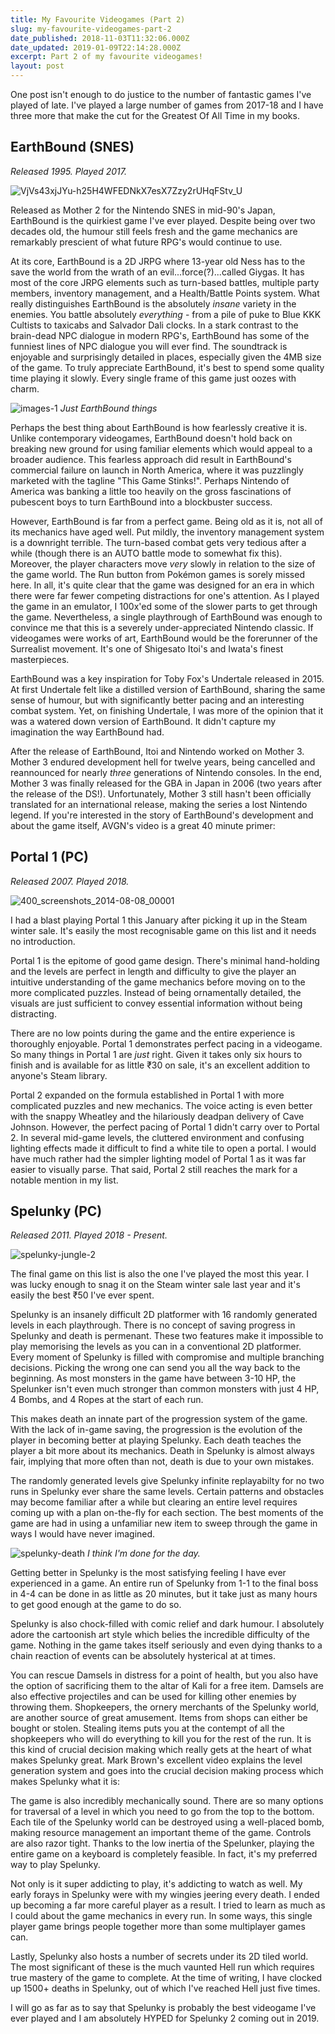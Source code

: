 ```yaml
---
title: My Favourite Videogames (Part 2)
slug: my-favourite-videogames-part-2
date_published: 2018-11-03T11:32:06.000Z
date_updated: 2019-01-09T22:14:28.000Z
excerpt: Part 2 of my favourite videogames!
layout: post
---
```


One post isn\'t enough to do justice to the number of fantastic games I\'ve played of late. I\'ve played a large number of games from 2017-18 and I have three more that make the cut for the Greatest Of All Time in my books.

## EarthBound (SNES)

*Released 1995. Played 2017.*

![VjVs43xjJYu-h25H4WFEDNkX7esX7Zzy2rUHqFStv_U](/content/images/2018/11/VjVs43xjJYu-h25H4WFEDNkX7esX7Zzy2rUHqFStv_U.jpg)

Released as Mother 2 for the Nintendo SNES in mid-90\'s Japan, EarthBound is the quirkiest game I\'ve ever played. Despite being over two decades old, the humour still feels fresh and the game mechanics are remarkably prescient of what future RPG\'s would continue to use.

At its core, EarthBound is a 2D JRPG where 13-year old Ness has to the save the world from the wrath of an evil...force(?)...called Giygas. It has most of the core JRPG elements such as turn-based battles, multiple party members, inventory management, and a Health/Battle Points system. What really distinguishes EarthBound is the absolutely *insane* variety in the enemies. You battle absolutely *everything* - from a pile of puke to Blue KKK Cultists to taxicabs and Salvador Dali clocks. In a stark contrast to the brain-dead NPC dialogue in modern RPG\'s, EarthBound has some of the funniest lines of NPC dialogue you will ever find. The soundtrack is enjoyable and surprisingly detailed in places, especially given the 4MB size of the game. To truly appreciate EarthBound, it\'s best to spend some quality time playing it slowly. Every single frame of this game just oozes with charm.

![images-1](/content/images/2018/11/images-1.jpeg)
*Just EarthBound things*

Perhaps the best thing about EarthBound is how fearlessly creative it is. Unlike contemporary videogames, EarthBound doesn\'t hold back on breaking new ground for using familiar elements which would appeal to a broader audience. This fearless approach did result in EarthBound\'s commercial failure on launch in North America, where it was puzzlingly marketed with the tagline \"This Game Stinks!\". Perhaps Nintendo of America was banking a little too heavily on the gross fascinations of pubescent boys to turn EarthBound into a blockbuster success.

However, EarthBound is far from a perfect game. Being old as it is, not all of its mechanics have aged well. Put mildly, the inventory management system is a downright terrible. The turn-based combat gets very tedious after a while (though there is an AUTO battle mode to somewhat fix this). Moreover, the player characters move *very* slowly in relation to the size of the game world. The Run button from Pokémon games is sorely missed here. In all, it\'s quite clear that the game was designed for an era in which there were far fewer competing distractions for one\'s attention.  As I played the game in an emulator, I 100x\'ed some of the slower parts to get through the game. Nevertheless, a single playthrough of EarthBound was enough to convince me that this is a severely under-appreciated Nintendo classic. If videogames were works of art, EarthBound would be the forerunner of the Surrealist movement. It\'s one of Shigesato Itoi\'s and Iwata\'s finest masterpieces.

EarthBound was a key inspiration for Toby Fox\'s Undertale released in 2015. At first Undertale felt like a distilled version of EarthBound, sharing the same sense of humour, but with significantly better pacing and an interesting combat system. Yet, on finishing Undertale, I was more of the opinion that it was a watered down version of EarthBound. It didn\'t capture my imagination the way EarthBound had.

After the release of EarthBound, Itoi and Nintendo worked on Mother 3. Mother 3 endured development hell for twelve years, being cancelled and reannounced for nearly *three* generations of Nintendo consoles. In the end, Mother 3 was finally released for the GBA in Japan in 2006 (two years after the release of the DS!). Unfortunately, Mother 3 still hasn\'t been officially translated for an international release, making the series a lost Nintendo legend. If you\'re interested in the story of EarthBound\'s development and about the game itself, AVGN\'s video is a great 40 minute primer:

## Portal 1 (PC)

*Released 2007. Played 2018.*

![400_screenshots_2014-08-08_00001](/content/images/2018/11/400_screenshots_2014-08-08_00001.jpg)

I had a blast playing Portal 1 this January after picking it up in the Steam winter sale. It\'s easily the most recognisable game on this list and it needs no introduction.

Portal 1 is the epitome of good game design. There\'s minimal hand-holding and the levels are perfect in length and difficulty to give the player an intuitive understanding of the game mechanics before moving on to the more complicated puzzles. Instead of being ornamentally detailed, the visuals are just sufficient to convey essential information without being distracting.

There are no low points during the game and the entire experience is thoroughly enjoyable. Portal 1 demonstrates perfect pacing in a videogame. So many things in Portal 1 are *just* right. Given it takes only six hours to finish and is available for as little ₹30 on sale, it\'s an excellent addition to anyone\'s Steam library.

Portal 2 expanded on the formula established in Portal 1 with more complicated puzzles and new mechanics. The voice acting is even better with the snappy Wheatley and the hilariously deadpan delivery of Cave Johnson. However, the perfect pacing of Portal 1 didn\'t carry over to Portal 2. In several mid-game levels, the cluttered environment and confusing lighting effects made it difficult to find a white tile to open a portal. I would have much rather had the simpler lighting model of Portal 1 as it was far easier to visually parse. That said, Portal 2 still reaches the mark for a notable mention in my list.

## Spelunky (PC)

*Released 2011. Played 2018 - Present.*

![spelunky-jungle-2](/content/images/2018/11/spelunky-jungle-2.jpeg)

The final game on this list is also the one I\'ve played the most this year. I was lucky enough to snag it on the Steam winter sale last year and it\'s easily the best ₹50 I\'ve ever spent.

Spelunky is an insanely difficult 2D platformer with 16 randomly generated levels in each playthrough. There is no concept of saving progress in Spelunky and death is permenant. These two features make it impossible to play memorising the levels as you can in a conventional 2D platformer. Every moment of Spelunky is filled with compromise and multiple branching decisions. Picking the wrong one can send you all the way back to the beginning. As most monsters in the game have between 3-10 HP, the Spelunker isn\'t even much stronger than common monsters with just 4 HP, 4 Bombs, and 4 Ropes at the start of each run.

This makes death an innate part of the progression system of the game. With the lack of in-game saving, the progression is the evolution of the player in becoming better at playing Spelunky. Each death teaches the player a bit more about its mechanics. Death in Spelunky is almost always fair, implying that more often than not, death is due to your own mistakes.

The randomly generated levels give Spelunky infinite replayabilty for no two runs in Spelunky ever share the same levels. Certain patterns and obstacles may become familiar after a while but clearing an entire level requires coming up with a plan on-the-fly for each section. The best moments of the game are had in using a unfamiliar new item to sweep through the game in ways I would have never imagined.

![spelunky-death](/content/images/2018/11/spelunky-death.jpeg)
*I think I\'m done for the day.*

Getting better in Spelunky is the most satisfying feeling I have ever experienced in a game. An entire run of Spelunky from 1-1 to the final boss in 4-4 can be done in as little as 20 minutes, but it take just as many hours to get good enough at the game to do so.

Spelunky is also chock-filled with comic relief and dark humour. I absolutely adore the cartoonish art style which belies the incredible difficulty of the game. Nothing in the game takes itself seriously and even dying thanks to a chain reaction of events can be absolutely hysterical at at times.

You can rescue Damsels in distress for a point of health, but you also have the option of sacrificing them to the altar of Kali for a free item. Damsels are also effective projectiles and can be used for killing other enemies by throwing them. Shopkeepers, the ornery merchants of the Spelunky world, are another source of great amusement. Items from shops can either be bought or stolen. Stealing items puts you at the contempt of all the shopkeepers who will do everything to kill you for the rest of the run. It is this kind of crucial decision making which really gets at the heart of what makes Spelunky great. Mark Brown\'s excellent video explains the level generation system and goes into the crucial decision making process which makes Spelunky what it is:

The game is also incredibly mechanically sound. There are so many options for traversal of a level in which you need to go from the top to the bottom. Each tile of the Spelunky world can be destroyed using a well-placed bomb, making resource management an important theme of the game. Controls are also razor tight. Thanks to the low inertia of the Spelunker, playing the entire game on a keyboard is completely feasible. In fact, it\'s my preferred way to play Spelunky.

Not only is it super addicting to play, it\'s addicting to watch as well. My early forays in Spelunky were with my wingies jeering every death. I ended up becoming a far more careful player as a result. I tried to learn as much as I could about the game mechanics in every run. In some ways, this single player game brings people together more than some multiplayer games can.

Lastly, Spelunky also hosts a number of secrets under its 2D tiled world. The most significant of these is the much vaunted Hell run which requires true mastery of the game to complete. At the time of writing, I have clocked up 1500+ deaths in Spelunky, out of which I\'ve reached Hell just five times.

I will go as far as to say that Spelunky is probably the best videogame I\'ve ever played and I am absolutely HYPED for Spelunky 2 coming out in 2019.

